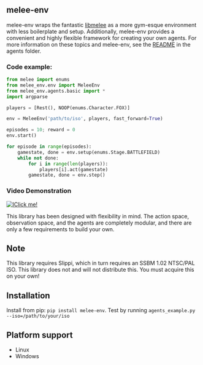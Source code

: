 melee-env
---
melee-env wraps the fantastic [libmelee](https://github.com/altf4/libmelee) as a more gym-esque environment with less boilerplate and setup. Additionally, melee-env provides a convenient and highly flexible framework for creating your own agents. For more information on these topics and melee-env, see the [README](melee_env/agents/README.md) in the agents folder.

### Code example: 
```python
from melee import enums
from melee_env.env import MeleeEnv
from melee_env.agents.basic import *
import argparse

players = [Rest(), NOOP(enums.Character.FOX)]

env = MeleeEnv('path/to/iso', players, fast_forward=True)

episodes = 10; reward = 0
env.start()

for episode in range(episodes):
    gamestate, done = env.setup(enums.Stage.BATTLEFIELD)
    while not done:
        for i in range(len(players)):
            players[i].act(gamestate)
        gamestate, done = env.step()
```

### Video Demonstration
[![IClick me!](https://img.youtube.com/vi/c-MyFS2PAu8/0.jpg)](https://www.youtube.com/watch?v=c-MyFS2PAu8)

This library has been designed with flexibility in mind. The action space, observation space, and the agents are completely modular, and there are only a few requirements to build your own. 

## Note
This library requires Slippi, which in turn requires an SSBM 1.02 NTSC/PAL ISO. This library does not and will not distribute this. You must acquire this on your own!

## Installation
Install from pip: `pip install melee-env`. Test by running `agents_example.py --iso=/path/to/your/iso` 

## Platform support
* Linux
* Windows